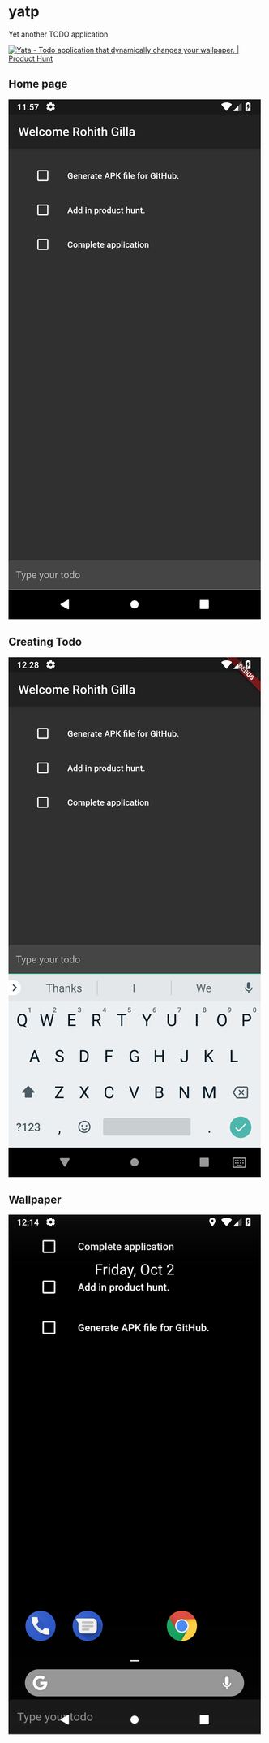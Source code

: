 # yatp

Yet another TODO application

<a href="https://www.producthunt.com/posts/yata?utm_source=badge-featured&utm_medium=badge&utm_souce=badge-yata" target="_blank"><img src="https://api.producthunt.com/widgets/embed-image/v1/featured.svg?post_id=269250&theme=light" alt="Yata - Todo application that dynamically changes your wallpaper. | Product Hunt" style="width: 250px; height: 54px;" width="250" height="54" /></a>

## Home page
![2.png](assets/2.png)

## Creating Todo
![1.png](assets/1.png)

## Wallpaper
![2.png](assets/3.png)
